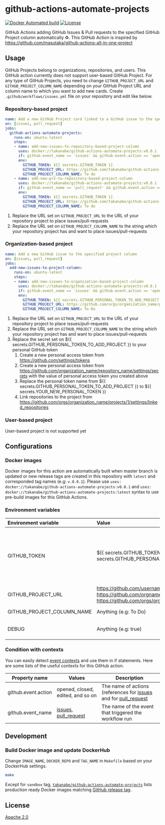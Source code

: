 # github-actions-automate-projects

[dockerhub]: https://hub.docker.com/r/takanabe/github-actions-automate-projects
[license]: https://github.com/takanabe/github-actions-automate-projects/blob/master/LICENSE

[![Docker Automated build](https://img.shields.io/docker/automated/takanabe/github-actions-automate-projects.svg?logo=docker)][dockerhub]
[![License](https://img.shields.io/github/license/takanabe/github-actions-automate-projects.svg)][license]

GitHub Actions adding GitHub Issues & Pull requests to the specified GitHub Project column automatically :recycle:. This GitHub Action is inspired by https://github.com/masutaka/github-actions-all-in-one-project

## Usage

GitHub Projects belong to organizations, repositories, and users. This GitHub action currently does not support user-based GitHub Project. For any type of GitHub Projects, you need to change `GITHUB_PROJECT_URL` and `GITHUB_PROJECT_COLUMN_NAME` depending on your GitHub Project URL and column name to which you want to add new cards. Create `.github/workflows/issues.yml` file on your repository and edit like below.

### Repository-based project

```yml
name: Add a new GitHub Project card linked to a GitHub issue to the specified project column
on: [issues, pull_request]
jobs:
  github-actions-automate-projects:
    runs-on: ubuntu-latest
    steps:
    - name: add-new-issues-to-repository-based-project-column
      uses: docker://takanabe/github-actions-automate-projects:v0.0.1
      if: github.event_name == 'issues' && github.event.action == 'opened'
      env:
        GITHUB_TOKEN: ${{ secrets.GITHUB_TOKEN }}
        GITHUB_PROJECT_URL: https://github.com/takanabe/github-actions-automate-projects/projects/1
        GITHUB_PROJECT_COLUMN_NAME: To do
    - name: add-new-prs-to-repository-based-project-column
      uses: docker://takanabe/github-actions-automate-projects:v0.0.1
      if: github.event_name == 'pull_request' && github.event.action == 'opened'
      env:
        GITHUB_TOKEN: ${{ secrets.GITHUB_TOKEN }}
        GITHUB_PROJECT_URL: https://github.com/takanabe/github-actions-automate-projects/projects/1
        GITHUB_PROJECT_COLUMN_NAME: To do
```

1. Replace the URL set on `GITHUB_PROJECT_URL` to the URL of your repository project to place issues/pull-requests
1. Replace the URL set on `GITHUB_PROJECT_COLUMN_NAME` to the string which your repository project has and want to place issues/pull-requests

### Organization-based project

```yml
name: Add a new GitHub issue to the specified project column
on: [issues, pull_request]
jobs:
  add-new-issues-to-project-column:
    runs-on: ubuntu-latest
    steps:
    - name: add-new-issues-to-organization-based-project-column
      uses: docker://takanabe/github-actions-automate-projects:v0.0.1
      if: github.event_name == 'issues' && github.event.action == 'opened'
      env:
        GITHUB_TOKEN: ${{ secrets.GITHUB_PERSONAL_TOKEN_TO_ADD_PROJECT }}
        GITHUB_PROJECT_URL: https://github.com/orgs/organization_name/projects/1
        GITHUB_PROJECT_COLUMN_NAME: To Do
```

1. Replace the URL set on `GITHUB_PROJECT_URL` to the URL of your repository project to place issues/pull-requests
1. Replace the URL set on `GITHUB_PROJECT_COLUMN_NAME` to the string which your repository project has and want to place issues/pull-requests
1. Replace the secret set on ${{ secrets.GITHUB_PERSONAL_TOKEN_TO_ADD_PROJECT }} to your personal GitHub token
   1. Create a new personal access token from https://github.com/settings/tokens
   1. Create a new personal access token from https://github.com/organization_name/repository_name/settings/secrets with the value of personal access token you created above
   1. Replace the personal token name from ${{ secrets.GITHUB_PERSONAL_TOKEN_TO_ADD_PROJECT }} to ${{ secrets.YOUR_NEW_PERSONAL_TOKEN }}
   1. Link repositories to the project from https://github.com/orgs/organization_name/projects/1/settings/linked_repositories

### User-based project

User-based project is not supported yet

## Configurations

### Docker images

Docker images for this action are automatically built when master branch is updated or new release tags are created in this repository with `latest` and corresponded tag names (e.g: `v.0.0.1`). Please use `uses: docker://takanabe/github-actions-automate-projects:v0.0.1` and `uses: docker://takanabe/github-actions-automate-projects:latest` syntax to use pre-build images for this GitHub Actions.

### Environment variables

| Environment variable       | Value                                                                                                                                       | Description                                                                                                                                                                                                                                                                                                                                                                                                                                    |
| :------------------------- | :------------------------------------------------------------------------------------------------------------------------------------------ | :--------------------------------------------------------------------------------------------------------------------------------------------------------------------------------------------------------------------------------------------------------------------------------------------------------------------------------------------------------------------------------------------------------------------------------------------- |
| GITHUB_TOKEN               | ${{ secrets.GITHUB_TOKEN }}, ${{ secrets.GITHUB_PERSONAL_ACCESS_TOKEN }}                                                                    | An Access token to access your repository and projects. if you use repository-based projects, ${{ secrets.GITHUB_TOKEN }} provides appropriate access privileges to this GitHub action ([See](https://help.github.com/en/articles/virtual-environments-for-github-actions#github_token-secret)). If that is not enough, you need to pass ${{ secrets.GITHUB_PERSONAL_ACCESS_TOKEN }} by issuing personal access token with appropriate grants. |
| GITHUB_PROJECT_URL         | https://github.com/username/reponame/projects/1, https://github.com/orgname/reponame/projects/1, https://github.com/orgs/orgname/projects/1 | A GitHub Project URL you want to use                                                                                                                                                                                                                                                                                                                                                                                                           |
| GITHUB_PROJECT_COLUMN_NAME | Anything (e.g: To Do)                                                                                                                       | A GitHub Project column name you want to place issues/pull-requests                                                                                                                                                                                                                                                                                                                                                                            |
| DEBUG                      | Anything (e.g: true)                                                                                                                        | A flag to produce debug messages for this GitHub Actions if this environment variable exists                                                                                                                                                                                                                                                                                                                                                   |

### Condition with contexts

You can easily detect [event contexts](https://help.github.com/en/articles/contexts-and-expression-syntax-for-github-actions#github-context) and use them in if statements. Here are some lists of the useful contexts for this GitHub action.

| Property name       | Values                                                                                                                                                                               | Description                                                                                                                                                                                                      |
| ------------------- | ------------------------------------------------------------------------------------------------------------------------------------------------------------------------------------ | ---------------------------------------------------------------------------------------------------------------------------------------------------------------------------------------------------------------- |
| github.event.action | opened, closed, edited, and so on                                                                                                                                                    | The name of actions (references for [issues](https://developer.github.com/v3/activity/events/types/#issuesevent) and for [pull_request](https://developer.github.com/v3/activity/events/types/#pullrequestevent) |
| github.event_name   | [issues](https://developer.github.com/v3/activity/events/types/#webhook-event-name-19), [pull_request](https://developer.github.com/v3/activity/events/types/#webhook-event-name-33) | The name of the event that triggered the workflow run                                                                                                                                                            |

## Development

### Build Docker image and update DockerHub

Change `IMAGE_NAME`, `DOCKER_REPO` and `TAG_NAME` in `Makefile` based on your DockerHub settings.

```bash
make
```

Except for `sandbox` tag, [`takanabe/github-actions-automate-projects`](https://hub.docker.com/r/takanabe/github-actions-automate-projects/tags) lists production ready Docker images matching [GitHub release tag](https://github.com/takanabe/github-actions-automate-projects/releases).

## License

[Apache 2.0](https://github.com/takanabe/github-actions-automate-projects/blob/master/LICENSE)
